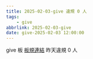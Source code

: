 ```yaml
---
title: 2025-02-03-give 違規 0 人
tags:
    - give
abbrlink: 2025-02-03-give
date: give-2025-02-03 12:00:00
---
```

give 板 [板規連結](https://www.ptt.cc/bbs/give/M.1612495900.A.C32.html)
昨天違規 0 人
